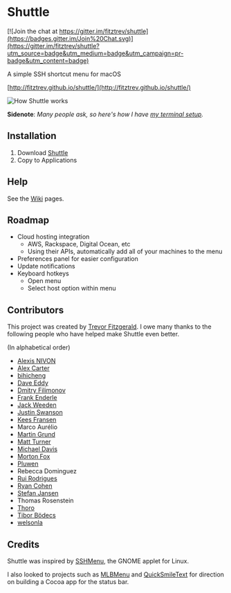 # Shuttle

[![Join the chat at https://gitter.im/fitztrev/shuttle](https://badges.gitter.im/Join%20Chat.svg)](https://gitter.im/fitztrev/shuttle?utm_source=badge&utm_medium=badge&utm_campaign=pr-badge&utm_content=badge)

A simple SSH shortcut menu for macOS

[http://fitztrev.github.io/shuttle/](http://fitztrev.github.io/shuttle/)

![How Shuttle works](https://raw.github.com/fitztrev/shuttle/gh-pages/img/how-shuttle-works.gif)

**Sidenote**: *Many people ask, so here's how I have [my terminal setup](https://github.com/fitztrev/shuttle/wiki/My-Terminal-Prompt).*

## Installation

1. Download [Shuttle](http://fitztrev.github.io/shuttle/)
2. Copy to Applications

## Help
See the [Wiki](https://github.com/fitztrev/shuttle/wiki) pages. 

## Roadmap

* Cloud hosting integration
  * AWS, Rackspace, Digital Ocean, etc
  * Using their APIs, automatically add all of your machines to the menu
* Preferences panel for easier configuration
* Update notifications
* Keyboard hotkeys
  * Open menu
  * Select host option within menu

## Contributors

This project was created by [Trevor Fitzgerald](https://github.com/fitztrev). I owe many thanks to the following people who have helped make Shuttle even better.

(In alphabetical order)

* [Alexis NIVON](https://github.com/anivon)
* [Alex Carter](https://github.com/blazeworx)
* [bihicheng](https://github.com/bihicheng)
* [Dave Eddy](https://github.com/bahamas10)
* [Dmitry Filimonov](https://github.com/petethepig)
* [Frank Enderle](https://github.com/fenderle)
* [Jack Weeden](https://github.com/jackbot)
* [Justin Swanson](https://github.com/geeksunny)
* [Kees Fransen](https://github.com/keesfransen)
* Marco Aurélio
* [Martin Grund](https://github.com/grundprinzip)
* [Matt Turner](https://github.com/thshdw)
* [Michael Davis](https://github.com/mpdavis)
* [Morton Fox](https://github.com/mortonfox)
* [Pluwen](https://github.com/pluwen)
* Rebecca Dominguez
* [Rui Rodrigues](https://github.com/rmrodrigues)
* [Ryan Cohen](https://github.com/imryan)
* [Stefan Jansen](https://github.com/steffex)
* Thomas Rosenstein
* [Thoro](https://github.com/Thoro)
* [Tibor Bödecs](https://github.com/tib)
* [welsonla](https://github.com/welsonla)

## Credits

Shuttle was inspired by [SSHMenu](http://sshmenu.sourceforge.net/), the GNOME applet for Linux.

I also looked to projects such as [MLBMenu](https://github.com/markolson/MLB-Menu) and [QuickSmileText](https://github.com/scturtle/QuickSmileText) for direction on building a Cocoa app for the status bar.
